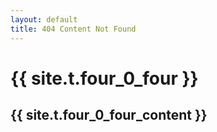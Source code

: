 ```yaml
---
layout: default
title: 404 Content Not Found
---
```

<div class="page-header">
  <div class="page-header__content container">
      <h1 class="page-title">{{ site.t.four_0_four }}</h1>
      <h2 class="page-subtitle">{{ site.t.four_0_four_content }}</h2>
  </div>
</div>
